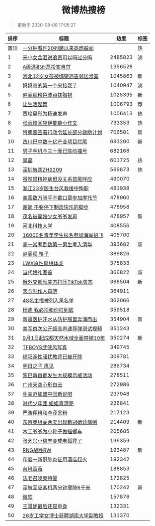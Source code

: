 <h1 align="center">微博热搜榜</h1>

> 更新于 2020-08-09 17:05:27

| 排序 | 标题                                                                                                                                                                                                                             | 热度    | 标签 |
| ---- | -------------------------------------------------------------------------------------------------------------------------------------------------------------------------------------------------------------------------------- | ------- | ---- |
| 置顶 | [一分钟看歼20列装以来高燃瞬间](https://s.weibo.com/weibo?q=%23%E4%B8%80%E5%88%86%E9%92%9F%E7%9C%8B%E6%AD%BC20%E5%88%97%E8%A3%85%E4%BB%A5%E6%9D%A5%E9%AB%98%E7%87%83%E7%9E%AC%E9%97%B4%23&Refer=new_time)                         |         | 热   |
| 1    | [宋小女含泪说追责可以吗过分吗](https://s.weibo.com/weibo?q=%23%E5%AE%8B%E5%B0%8F%E5%A5%B3%E5%90%AB%E6%B3%AA%E8%AF%B4%E8%BF%BD%E8%B4%A3%E5%8F%AF%E4%BB%A5%E5%90%97%E8%BF%87%E5%88%86%E5%90%97%23&Refer=top)                       | 2485823 | 沸   |
| 2    | [A级逃犯石磊投案自首](https://s.weibo.com/weibo?q=%23A%E7%BA%A7%E9%80%83%E7%8A%AF%E7%9F%B3%E7%A3%8A%E6%8A%95%E6%A1%88%E8%87%AA%E9%A6%96%23&Refer=top)                                                                            | 1356528 |      |
| 3    | [河北12岁女孩被绑架遇害邻居涉案](https://s.weibo.com/weibo?q=%23%E6%B2%B3%E5%8C%9712%E5%B2%81%E5%A5%B3%E5%AD%A9%E8%A2%AB%E7%BB%91%E6%9E%B6%E9%81%87%E5%AE%B3%E9%82%BB%E5%B1%85%E6%B6%89%E6%A1%88%23&Refer=top)                   | 1045863 | 新   |
| 4    | [妈妈真的第一个来接我了](https://s.weibo.com/weibo?q=%23%E5%A6%88%E5%A6%88%E7%9C%9F%E7%9A%84%E7%AC%AC%E4%B8%80%E4%B8%AA%E6%9D%A5%E6%8E%A5%E6%88%91%E4%BA%86%23&Refer=top)                                                        | 1040947 | 沸   |
| 5    | [赵丽颖粉色波点抹胸裙](https://s.weibo.com/weibo?q=%23%E8%B5%B5%E4%B8%BD%E9%A2%96%E7%B2%89%E8%89%B2%E6%B3%A2%E7%82%B9%E6%8A%B9%E8%83%B8%E8%A3%99%23&Refer=top)                                                                   | 1025395 | 新   |
| 6    | [让生活起舞](https://s.weibo.comjavascript:void(0);)                                                                                                                                                                             | 1006793 | 荐   |
| 7    | [贾玲吴彤为杨迪发声](https://s.weibo.com/weibo?q=%23%E8%B4%BE%E7%8E%B2%E5%90%B4%E5%BD%A4%E4%B8%BA%E6%9D%A8%E8%BF%AA%E5%8F%91%E5%A3%B0%23&Refer=top)                                                                              | 1006413 | 热   |
| 8    | [张雨绮回应伊能静小作文](https://s.weibo.com/weibo?q=%23%E5%BC%A0%E9%9B%A8%E7%BB%AE%E5%9B%9E%E5%BA%94%E4%BC%8A%E8%83%BD%E9%9D%99%E5%B0%8F%E4%BD%9C%E6%96%87%23&Refer=top)                                                        | 733353  | 热   |
| 9    | [特朗普签署行政令延长部分救助计划](https://s.weibo.com/weibo?q=%23%E7%89%B9%E6%9C%97%E6%99%AE%E7%AD%BE%E7%BD%B2%E8%A1%8C%E6%94%BF%E4%BB%A4%E5%BB%B6%E9%95%BF%E9%83%A8%E5%88%86%E6%95%91%E5%8A%A9%E8%AE%A1%E5%88%92%23&Refer=top) | 706581  | 新   |
| 10   | [四川巴中数十亿产业项目烂尾](https://s.weibo.com/weibo?q=%E5%9B%9B%E5%B7%9D%E5%B7%B4%E4%B8%AD%E6%95%B0%E5%8D%81%E4%BA%BF%E4%BA%A7%E4%B8%9A%E9%A1%B9%E7%9B%AE%E7%83%82%E5%B0%BE&Refer=top)                                        | 693260  | 新   |
| 11   | [男子手机与三十而已陈屿撞号](https://s.weibo.com/weibo?q=%23%E7%94%B7%E5%AD%90%E6%89%8B%E6%9C%BA%E4%B8%8E%E4%B8%89%E5%8D%81%E8%80%8C%E5%B7%B2%E9%99%88%E5%B1%BF%E6%92%9E%E5%8F%B7%23&Refer=top)                                  | 682168  |      |
| 12   | [吴磊](https://s.weibo.com/weibo?q=%E5%90%B4%E7%A3%8A&Refer=top)                                                                                                                                                                 | 601725  | 热   |
| 13   | [深圳航空ZH9209](https://s.weibo.com/weibo?q=%E6%B7%B1%E5%9C%B3%E8%88%AA%E7%A9%BAZH9209&Refer=top)                                                                                                                               | 569873  | 热   |
| 14   | [虽然是精神病但没关系首尾呼应](https://s.weibo.com/weibo?q=%23%E8%99%BD%E7%84%B6%E6%98%AF%E7%B2%BE%E7%A5%9E%E7%97%85%E4%BD%86%E6%B2%A1%E5%85%B3%E7%B3%BB%E9%A6%96%E5%B0%BE%E5%91%BC%E5%BA%94%23&Refer=top)                       | 490070  |      |
| 15   | [浙江23岁医生台风救援中殉职](https://s.weibo.com/weibo?q=%23%E6%B5%99%E6%B1%9F23%E5%B2%81%E5%8C%BB%E7%94%9F%E5%8F%B0%E9%A3%8E%E6%95%91%E6%8F%B4%E4%B8%AD%E6%AE%89%E8%81%8C%23&Refer=top)                                         | 481938  |      |
| 16   | [美国数万骑手不戴口罩参加摩托节](https://s.weibo.com/weibo?q=%23%E7%BE%8E%E5%9B%BD%E6%95%B0%E4%B8%87%E9%AA%91%E6%89%8B%E4%B8%8D%E6%88%B4%E5%8F%A3%E7%BD%A9%E5%8F%82%E5%8A%A0%E6%91%A9%E6%89%98%E8%8A%82%23&Refer=top)            | 478960  |      |
| 17   | [谢娜 不要停下制造快乐的脚步](https://s.weibo.com/weibo?q=%E8%B0%A2%E5%A8%9C%20%E4%B8%8D%E8%A6%81%E5%81%9C%E4%B8%8B%E5%88%B6%E9%80%A0%E5%BF%AB%E4%B9%90%E7%9A%84%E8%84%9A%E6%AD%A5&Refer=top)                                    | 478958  |      |
| 18   | [茂名被逼婚少女爷爷发声](https://s.weibo.com/weibo?q=%23%E8%8C%82%E5%90%8D%E8%A2%AB%E9%80%BC%E5%A9%9A%E5%B0%91%E5%A5%B3%E7%88%B7%E7%88%B7%E5%8F%91%E5%A3%B0%23&Refer=top)                                                        | 478957  | 新   |
| 19   | [河北科技大学](https://s.weibo.com/weibo?q=%23%E6%B2%B3%E5%8C%97%E7%A7%91%E6%8A%80%E5%A4%A7%E5%AD%A6%23&Refer=top)                                                                                                               | 408556  |      |
| 20   | [16000名青年学生报名参加海军招飞](https://s.weibo.com/weibo?q=%2316000%E5%90%8D%E9%9D%92%E5%B9%B4%E5%AD%A6%E7%94%9F%E6%8A%A5%E5%90%8D%E5%8F%82%E5%8A%A0%E6%B5%B7%E5%86%9B%E6%8B%9B%E9%A3%9E%23&Refer=top)                        | 405700  |      |
| 21   | [高一常考倒数第一男生考入清华](https://s.weibo.com/weibo?q=%23%E9%AB%98%E4%B8%80%E5%B8%B8%E8%80%83%E5%80%92%E6%95%B0%E7%AC%AC%E4%B8%80%E7%94%B7%E7%94%9F%E8%80%83%E5%85%A5%E6%B8%85%E5%8D%8E%23&Refer=top)                       | 393682  | 新   |
| 22   | [赵丽颖 筷子](https://s.weibo.com/weibo?q=%E8%B5%B5%E4%B8%BD%E9%A2%96%20%E7%AD%B7%E5%AD%90&Refer=top)                                                                                                                            | 389826  |      |
| 23   | [LWX急性扁桃体炎](https://s.weibo.com/weibo?q=%23LWX%E6%80%A5%E6%80%A7%E6%89%81%E6%A1%83%E4%BD%93%E7%82%8E%23&Refer=top)                                                                                                         | 375833  |      |
| 24   | [当代婚礼图鉴](https://s.weibo.com/weibo?q=%23%E5%BD%93%E4%BB%A3%E5%A9%9A%E7%A4%BC%E5%9B%BE%E9%89%B4%23&Refer=top)                                                                                                               | 366822  | 新   |
| 25   | [俄外交部就美方打压TikTok表态](https://s.weibo.com/weibo?q=%23%E4%BF%84%E5%A4%96%E4%BA%A4%E9%83%A8%E5%B0%B1%E7%BE%8E%E6%96%B9%E6%89%93%E5%8E%8BTikTok%E8%A1%A8%E6%80%81%23&Refer=top)                                            | 366504  | 新   |
| 26   | [恋与制作人声明](https://s.weibo.com/weibo?q=%23%E6%81%8B%E4%B8%8E%E5%88%B6%E4%BD%9C%E4%BA%BA%E5%A3%B0%E6%98%8E%23&Refer=top)                                                                                                    | 364911  |      |
| 27   | [48名主播被列入黑名单](https://s.weibo.com/weibo?q=%2348%E5%90%8D%E4%B8%BB%E6%92%AD%E8%A2%AB%E5%88%97%E5%85%A5%E9%BB%91%E5%90%8D%E5%8D%95%23&Refer=top)                                                                          | 362066  |      |
| 28   | [杨迪 我必须和你杠到底](https://s.weibo.com/weibo?q=%E6%9D%A8%E8%BF%AA%20%E6%88%91%E5%BF%85%E9%A1%BB%E5%92%8C%E4%BD%A0%E6%9D%A0%E5%88%B0%E5%BA%95&Refer=top)                                                                     | 359518  |      |
| 29   | [新疆医护汗水从防护服里奔涌而出](https://s.weibo.com/weibo?q=%23%E6%96%B0%E7%96%86%E5%8C%BB%E6%8A%A4%E6%B1%97%E6%B0%B4%E4%BB%8E%E9%98%B2%E6%8A%A4%E6%9C%8D%E9%87%8C%E5%A5%94%E6%B6%8C%E8%80%8C%E5%87%BA%23&Refer=top)            | 354904  | 新   |
| 30   | [美军首次公开超高声速导弹测试视频](https://s.weibo.com/weibo?q=%23%E7%BE%8E%E5%86%9B%E9%A6%96%E6%AC%A1%E5%85%AC%E5%BC%80%E8%B6%85%E9%AB%98%E5%A3%B0%E9%80%9F%E5%AF%BC%E5%BC%B9%E6%B5%8B%E8%AF%95%E8%A7%86%E9%A2%91%23&Refer=top) | 351243  |      |
| 31   | [9月1日起成都天然水域全面禁捕10年](https://s.weibo.com/weibo?q=%239%E6%9C%881%E6%97%A5%E8%B5%B7%E6%88%90%E9%83%BD%E5%A4%A9%E7%84%B6%E6%B0%B4%E5%9F%9F%E5%85%A8%E9%9D%A2%E7%A6%81%E6%8D%9510%E5%B9%B4%23&Refer=top)               | 350274  | 新   |
| 32   | [TFBOYS武侠风写真](https://s.weibo.com/weibo?q=%23TFBOYS%E6%AD%A6%E4%BE%A0%E9%A3%8E%E5%86%99%E7%9C%9F%23&Refer=top)                                                                                                              | 349745  |      |
| 33   | [绵阳涉性骚扰教师已被开除](https://s.weibo.com/weibo?q=%23%E7%BB%B5%E9%98%B3%E6%B6%89%E6%80%A7%E9%AA%9A%E6%89%B0%E6%95%99%E5%B8%88%E5%B7%B2%E8%A2%AB%E5%BC%80%E9%99%A4%23&Refer=top)                                             | 309781  |      |
| 34   | [明日之子 再见](https://s.weibo.com/weibo?q=%E6%98%8E%E6%97%A5%E4%B9%8B%E5%AD%90%20%E5%86%8D%E8%A7%81&Refer=top)                                                                                                                 | 286734  |      |
| 35   | [黎巴嫩首都发生大规模示威活动](https://s.weibo.com/weibo?q=%23%E9%BB%8E%E5%B7%B4%E5%AB%A9%E9%A6%96%E9%83%BD%E5%8F%91%E7%94%9F%E5%A4%A7%E8%A7%84%E6%A8%A1%E7%A4%BA%E5%A8%81%E6%B4%BB%E5%8A%A8%23&Refer=top)                       | 278511  |      |
| 36   | [广州天空心形白云](https://s.weibo.com/weibo?q=%23%E5%B9%BF%E5%B7%9E%E5%A4%A9%E7%A9%BA%E5%BF%83%E5%BD%A2%E7%99%BD%E4%BA%91%23&Refer=top)                                                                                         | 272986  |      |
| 37   | [朴宰范加盟中国新说唱](https://s.weibo.com/weibo?q=%23%E6%9C%B4%E5%AE%B0%E8%8C%83%E5%8A%A0%E7%9B%9F%E4%B8%AD%E5%9B%BD%E6%96%B0%E8%AF%B4%E5%94%B1%23&Refer=top)                                                                   | 237948  |      |
| 38   | [时代少年团 姐姐真漂亮](https://s.weibo.com/weibo?q=%E6%97%B6%E4%BB%A3%E5%B0%91%E5%B9%B4%E5%9B%A2%20%E5%A7%90%E5%A7%90%E7%9C%9F%E6%BC%82%E4%BA%AE&Refer=top)                                                                     | 226841  |      |
| 39   | [严浩翔粉和李泽言粉](https://s.weibo.com/weibo?q=%23%E4%B8%A5%E6%B5%A9%E7%BF%94%E7%B2%89%E5%92%8C%E6%9D%8E%E6%B3%BD%E8%A8%80%E7%B2%89%23&Refer=top)                                                                              | 217123  |      |
| 40   | [东京奥组委两天出现新冠确诊病例](https://s.weibo.com/weibo?q=%E4%B8%9C%E4%BA%AC%E5%A5%A5%E7%BB%84%E5%A7%94%E4%B8%A4%E5%A4%A9%E5%87%BA%E7%8E%B0%E6%96%B0%E5%86%A0%E7%A1%AE%E8%AF%8A%E7%97%85%E4%BE%8B&Refer=top)                  | 214409  | 新   |
| 41   | [木工爷爷为小孙子做螳螂车](https://s.weibo.com/weibo?q=%23%E6%9C%A8%E5%B7%A5%E7%88%B7%E7%88%B7%E4%B8%BA%E5%B0%8F%E5%AD%99%E5%AD%90%E5%81%9A%E8%9E%B3%E8%9E%82%E8%BD%A6%23&Refer=top)                                             | 205685  |      |
| 42   | [张艺兴小绵羊变成老狐狸了](https://s.weibo.com/weibo?q=%23%E5%BC%A0%E8%89%BA%E5%85%B4%E5%B0%8F%E7%BB%B5%E7%BE%8A%E5%8F%98%E6%88%90%E8%80%81%E7%8B%90%E7%8B%B8%E4%BA%86%23&Refer=top)                                             | 196359  |      |
| 43   | [RNG战胜RW](https://s.weibo.com/weibo?q=RNG%E6%88%98%E8%83%9CRW&Refer=top)                                                                                                                                                       | 193487  | 新   |
| 44   | [印度一新冠肺炎征用酒店起火](https://s.weibo.com/weibo?q=%23%E5%8D%B0%E5%BA%A6%E4%B8%80%E6%96%B0%E5%86%A0%E8%82%BA%E7%82%8E%E5%BE%81%E7%94%A8%E9%85%92%E5%BA%97%E8%B5%B7%E7%81%AB%23&Refer=top)                                  | 192342  |      |
| 45   | [台风蔷薇](https://s.weibo.com/weibo?q=%E5%8F%B0%E9%A3%8E%E8%94%B7%E8%96%87&Refer=top)                                                                                                                                           | 188853  |      |
| 46   | [法老召唤奥特曼](https://s.weibo.com/weibo?q=%E6%B3%95%E8%80%81%E5%8F%AC%E5%94%A4%E5%A5%A5%E7%89%B9%E6%9B%BC&Refer=top)                                                                                                          | 172825  |      |
| 47   | [深航回应客机两分钟骤降6千米](https://s.weibo.com/weibo?q=%23%E6%B7%B1%E8%88%AA%E5%9B%9E%E5%BA%94%E5%AE%A2%E6%9C%BA%E4%B8%A4%E5%88%86%E9%92%9F%E9%AA%A4%E9%99%8D6%E5%8D%83%E7%B1%B3%23&Refer=top)                                | 170242  | 新   |
| 48   | [微软](https://s.weibo.com/weibo?q=%E5%BE%AE%E8%BD%AF&Refer=top)                                                                                                                                                                 | 157876  |      |
| 49   | [王漫妮最后还是单身](https://s.weibo.com/weibo?q=%23%E7%8E%8B%E6%BC%AB%E5%A6%AE%E6%9C%80%E5%90%8E%E8%BF%98%E6%98%AF%E5%8D%95%E8%BA%AB%23&Refer=top)                                                                              | 132331  |      |
| 50   | [26岁工学女博士获聘湖南大学副教授](https://s.weibo.com/weibo?q=%2326%E5%B2%81%E5%B7%A5%E5%AD%A6%E5%A5%B3%E5%8D%9A%E5%A3%AB%E8%8E%B7%E8%81%98%E6%B9%96%E5%8D%97%E5%A4%A7%E5%AD%A6%E5%89%AF%E6%95%99%E6%8E%88%23&Refer=top)        | 131370  |      |